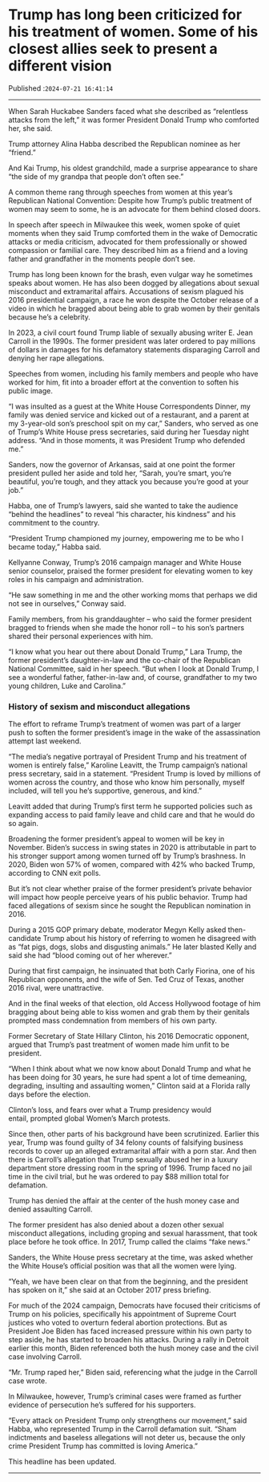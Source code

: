 # Trump has long been criticized for his treatment of women. Some of his closest allies seek to present a different vision

Published :`2024-07-21 16:41:14`

---

When Sarah Huckabee Sanders faced what she described as “relentless attacks from the left,” it was former President Donald Trump who comforted her, she said.

Trump attorney Alina Habba described the Republican nominee as her “friend.”

And Kai Trump, his oldest grandchild, made a surprise appearance to share “the side of my grandpa that people don’t often see.”

A common theme rang through speeches from women at this year’s Republican National Convention: Despite how Trump’s public treatment of women may seem to some, he is an advocate for them behind closed doors.

In speech after speech in Milwaukee this week, women spoke of quiet moments when they said Trump comforted them in the wake of Democratic attacks or media criticism, advocated for them professionally or showed compassion or familial care. They described him as a friend and a loving father and grandfather in the moments people don’t see.

Trump has long been known for the brash, even vulgar way he sometimes speaks about women. He has also been dogged by allegations about sexual misconduct and extramarital affairs. Accusations of sexism plagued his 2016 presidential campaign, a race he won despite the October release of a video in which he bragged about being able to grab women by their genitals because he’s a celebrity.

In 2023, a civil court found Trump liable of sexually abusing writer E. Jean Carroll in the 1990s. The former president was later ordered to pay millions of dollars in damages for his defamatory statements disparaging Carroll and denying her rape allegations.

Speeches from women, including his family members and people who have worked for him, fit into a broader effort at the convention to soften his public image.

“I was insulted as a guest at the White House Correspondents Dinner, my family was denied service and kicked out of a restaurant, and a parent at my 3-year-old son’s preschool spit on my car,” Sanders, who served as one of Trump’s White House press secretaries, said during her Tuesday night address. “And in those moments, it was President Trump who defended me.”

Sanders, now the governor of Arkansas, said at one point the former president pulled her aside and told her, “Sarah, you’re smart, you’re beautiful, you’re tough, and they attack you because you’re good at your job.”

Habba, one of Trump’s lawyers, said she wanted to take the audience “behind the headlines” to reveal “his character, his kindness” and his commitment to the country.

“President Trump championed my journey, empowering me to be who I became today,” Habba said.

Kellyanne Conway, Trump’s 2016 campaign manager and White House senior counselor, praised the former president for elevating women to key roles in his campaign and administration.

“He saw something in me and the other working moms that perhaps we did not see in ourselves,” Conway said.

Family members, from his granddaughter – who said the former president bragged to friends when she made the honor roll – to his son’s partners shared their personal experiences with him.

“I know what you hear out there about Donald Trump,” Lara Trump, the former president’s daughter-in-law and the co-chair of the Republican National Committee, said in her speech. “But when I look at Donald Trump, I see a wonderful father, father-in-law and, of course, grandfather to my two young children, Luke and Carolina.”

### History of sexism and misconduct allegations

The effort to reframe Trump’s treatment of women was part of a larger push to soften the former president’s image in the wake of the assassination attempt last weekend.

“The media’s negative portrayal of President Trump and his treatment of women is entirely false,” Karoline Leavitt, the Trump campaign’s national press secretary, said in a statement. “President Trump is loved by millions of women across the country, and those who know him personally, myself included, will tell you he’s supportive, generous, and kind.”

Leavitt added that during Trump’s first term he supported policies such as expanding access to paid family leave and child care and that he would do so again.

Broadening the former president’s appeal to women will be key in November. Biden’s success in swing states in 2020 is attributable in part to his stronger support among women turned off by Trump’s brashness. In 2020, Biden won 57% of women, compared with 42% who backed Trump, according to CNN exit polls.

But it’s not clear whether praise of the former president’s private behavior will impact how people perceive years of his public behavior. Trump had faced allegations of sexism since he sought the Republican nomination in 2016.

During a 2015 GOP primary debate, moderator Megyn Kelly asked then-candidate Trump about his history of referring to women he disagreed with as “fat pigs, dogs, slobs and disgusting animals.” He later blasted Kelly and said she had “blood coming out of her wherever.”

During that first campaign, he insinuated that both Carly Fiorina, one of his Republican opponents, and the wife of Sen. Ted Cruz of Texas, another 2016 rival, were unattractive.

And in the final weeks of that election, old Access Hollywood footage of him bragging about being able to kiss women and grab them by their genitals prompted mass condemnation from members of his own party.

Former Secretary of State Hillary Clinton, his 2016 Democratic opponent, argued that Trump’s past treatment of women made him unfit to be president.

“When I think about what we now know about Donald Trump and what he has been doing for 30 years, he sure had spent a lot of time demeaning, degrading, insulting and assaulting women,” Clinton said at a Florida rally days before the election.

Clinton’s loss, and fears over what a Trump presidency would entail, prompted global Women’s March protests.

Since then, other parts of his background have been scrutinized. Earlier this year, Trump was found guilty of 34 felony counts of falsifying business records to cover up an alleged extramarital affair with a porn star. And then there is Carroll’s allegation that Trump sexually abused her in a luxury department store dressing room in the spring of 1996. Trump faced no jail time in the civil trial, but he was ordered to pay $88 million total for defamation.

Trump has denied the affair at the center of the hush money case and denied assaulting Carroll.

The former president has also denied about a dozen other sexual misconduct allegations, including groping and sexual harassment, that took place before he took office. In 2017, Trump called the claims “fake news.”

Sanders, the White House press secretary at the time, was asked whether the White House’s official position was that all the women were lying.

“Yeah, we have been clear on that from the beginning, and the president has spoken on it,” she said at an October 2017 press briefing.

For much of the 2024 campaign, Democrats have focused their criticisms of Trump on his policies, specifically his appointment of Supreme Court justices who voted to overturn federal abortion protections. But as President Joe Biden has faced increased pressure within his own party to step aside, he has started to broaden his attacks. During a rally in Detroit earlier this month, Biden referenced both the hush money case and the civil case involving Carroll.

“Mr. Trump raped her,” Biden said, referencing what the judge in the Carroll case wrote.

In Milwaukee, however, Trump’s criminal cases were framed as further evidence of persecution he’s suffered for his supporters.

“Every attack on President Trump only strengthens our movement,” said Habba, who represented Trump in the Carroll defamation suit. “Sham indictments and baseless allegations will not deter us, because the only crime President Trump has committed is loving America.”

This headline has been updated.

---

